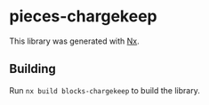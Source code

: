 # pieces-chargekeep

This library was generated with [Nx](https://nx.dev).

## Building

Run `nx build blocks-chargekeep` to build the library.
